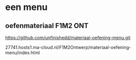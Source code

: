 # een menu
## oefenmateriaal F1M2 ONT

https://github.com/unfinishedd/materiaal-oefening-menu.git

27741.hosts1.ma-cloud.nl/F1M2Ontwerp/materiaal-oefening-menu/index.html
